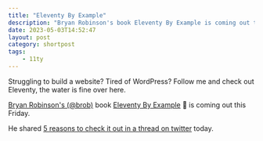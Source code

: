 ```yaml
---
title: "Eleventy By Example"
description: "Bryan Robinson's book Eleventy By Example is coming out this Friday."
date: 2023-05-03T14:52:47
layout: post
category: shortpost
tags:
    - 11ty
---
```


Struggling to build a website? Tired of WordPress? Follow me and check out Eleventy, the water is fine over here.

[Bryan Robinson's (@brob)](https://bryanlrobinson.com) book [Eleventy By Example](https://amzn.to/3RKN5DL) 💸 is coming out this Friday.

He shared [5 reasons to check it out in a thread on twitter](https://threadreaderapp.com/thread/1653760260014833665.html) today.
